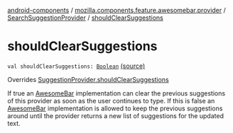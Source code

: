 [android-components](../../index.md) / [mozilla.components.feature.awesomebar.provider](../index.md) / [SearchSuggestionProvider](index.md) / [shouldClearSuggestions](./should-clear-suggestions.md)

# shouldClearSuggestions

`val shouldClearSuggestions: `[`Boolean`](https://kotlinlang.org/api/latest/jvm/stdlib/kotlin/-boolean/index.html) [(source)](https://github.com/mozilla-mobile/android-components/blob/master/components/feature/awesomebar/src/main/java/mozilla/components/feature/awesomebar/provider/SearchSuggestionProvider.kt#L227)

Overrides [SuggestionProvider.shouldClearSuggestions](../../mozilla.components.concept.awesomebar/-awesome-bar/-suggestion-provider/should-clear-suggestions.md)

If true an [AwesomeBar](../../mozilla.components.concept.awesomebar/-awesome-bar/index.md) implementation can clear the previous suggestions of this provider as soon as the
user continues to type. If this is false an [AwesomeBar](../../mozilla.components.concept.awesomebar/-awesome-bar/index.md) implementation is allowed to keep the previous
suggestions around until the provider returns a new list of suggestions for the updated text.

